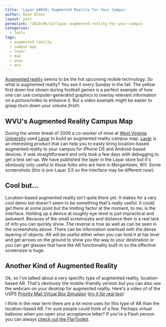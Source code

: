 ```yaml
---
title: 'Layar &#038; Augmented Reality for Your Campus'
author: Dave Olsen
layout: post
permalink: /2010/06/14/layar-augmented-reality-for-your-campus
categories:
  - Tools
tags:
  - augmented reality
  - campus map
  - layar
  - map
  - usps
  - wvu
---
```

[Augmented reality][1] seems to be the hot upcoming mobile technology. So what is augmented reality? You see it every Sunday in the fall. The yellow first down line shown during football games is a perfect example of how one can use computer-generated graphics to overlay relevant information on a picture/video to enhance it. But a video example might be easier to grasp (*turn down your volume first!*):

## WVU's Augmented Reality Campus Map

During the winter break of 2009 a co-worker of mine at [West Virginia University][2] used [Layar][3] to build an augmented reality campus map. [Layar][3] is an interesting product that can help you to easily bring location-based augmented reality to your campus for iPhone OS and Android-based devices. It was straightforward and only took a few days with debugging to get a test set-up. We have published the layer in the Layar store but it's obviously only useful to those folks who are here in Morgantown, WV. Some screenshots (this is pre-Layar 3.5 so the interface may be different now):

<div style="width: 98%;">
	<div style="float: left; width: 30%;">
		<img title="1272459625" src="/wp-content/uploads/2010/06/1272459625-300x200.jpg" alt="" />
	</div>
	<div style="float: left; text-align: center; width: 30%;">
		<img title="1272459378" src="/wp-content/uploads/2010/06/1272459378-300x200.jpg" alt="" />
	</div>
	<div style="float: right; width: 30%;">
		<img title="1272459380" src="/wp-content/uploads/2010/06/1272459380-300x200.jpg" alt="" />
	</div>
	<div class="clearfix"></div>
</div>

## Cool but…

Location-based augmented reality isn't quite there yet. It makes for a very cool demo but doesn't seem to be something that's really useful. It could get there at some point but the limiting factor at the moment, to me, is the interface. Holding up a device at roughly eye-level is just impractical and awkward. Because of the small screensizes and distance their is a real lack of info you can quickly show. The reverse is true as well as can be seen in the screenshots above. There can be information overload with the dense layering of objects. AR will be useful either when you can hold it at hip level and get arrows on the ground to show you the way to your destination or you can get glasses that have the AR functionality built-in so the effective screensize is huge.

## Another Kind of Augmented Reality

Ok, so I've talked about a very specific type of augmented reality, location-based AR. That's obviously the mobile-friendly version but you can also use the webcam on your desktop for augmented reality. Here's a video of of the USPS [Priority Mail Virtual Box Simulator][7] ([*try it for real too*][7]):

I think in the near term there are a lot more uses for this type of AR than the location-based AR. I'm sure people could think of a few. Perhaps virtual balloons when you open your acceptance letter? If you're a Flash person you can always [check out the FlarToolkit][8].

 [1]: http://en.wikipedia.org/wiki/Augmented_reality
 [2]: http://www.wvu.edu/
 [3]: http://www.layar.com/
 [4]: http://www.dmolsen.com/mobile-in-higher-ed/wp-content/uploads/2010/06/1272459625.jpg
 [5]: http://www.dmolsen.com/mobile-in-higher-ed/wp-content/uploads/2010/06/1272459378.jpg
 [6]: http://www.dmolsen.com/mobile-in-higher-ed/wp-content/uploads/2010/06/1272459380.jpg
 [7]: https://www.prioritymail.com/simulator.asp
 [8]: http://www.mikkoh.com/blog/2008/12/flartoolkitflash-augmented-realitygetting-started/